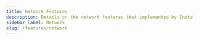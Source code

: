 ```yaml
---
title: Network Features
description: Details on the network features that implemented by Install Doctor
sidebar_label: Network
slug: /features/network
---
```

